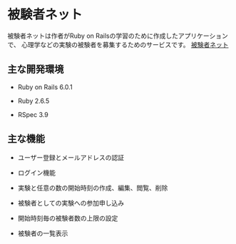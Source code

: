 # 被験者ネット

被験者ネットは作者がRuby on Railsの学習のために作成したアプリケーションで、
心理学などの実験の被験者を募集するためのサービスです。
[被験者ネット](https://hikensha-net.herokuapp.com/)

## 主な開発環境

* Ruby on Rails 6.0.1

* Ruby 2.6.5

* RSpec 3.9

## 主な機能

* ユーザー登録とメールアドレスの認証

* ログイン機能

* 実験と任意の数の開始時刻の作成、編集、閲覧、削除

* 被験者としての実験への参加申し込み

* 開始時刻毎の被験者数の上限の設定

* 被験者の一覧表示
